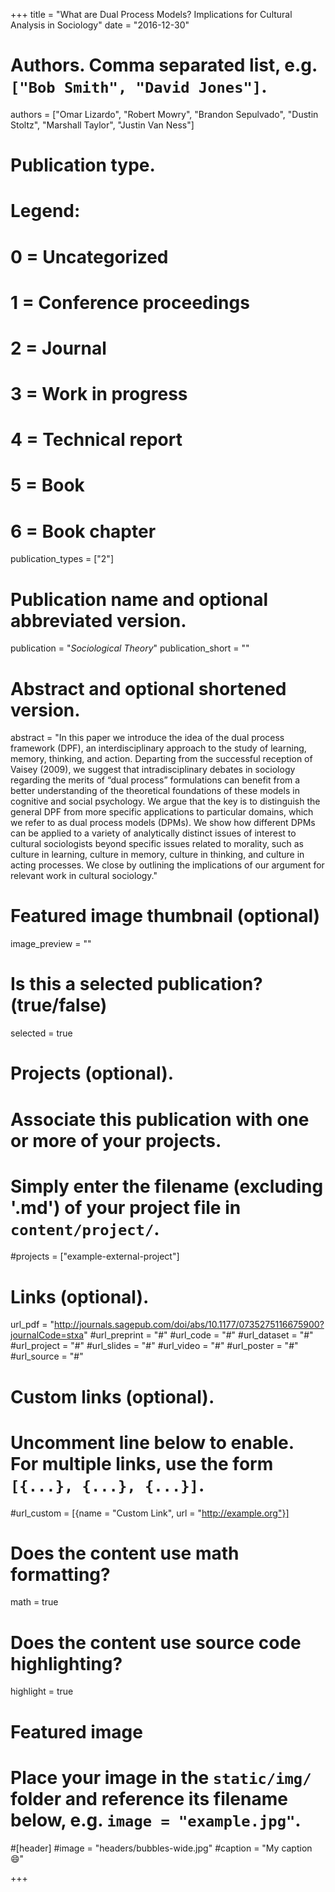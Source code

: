 +++
title = "What are Dual Process Models? Implications for Cultural Analysis in Sociology"
date = "2016-12-30"

# Authors. Comma separated list, e.g. `["Bob Smith", "David Jones"]`.
authors = ["Omar Lizardo", "Robert Mowry", "Brandon Sepulvado", "Dustin Stoltz", "Marshall Taylor", "Justin Van Ness"]

# Publication type.
# Legend:
# 0 = Uncategorized
# 1 = Conference proceedings
# 2 = Journal
# 3 = Work in progress
# 4 = Technical report
# 5 = Book
# 6 = Book chapter
publication_types = ["2"]

# Publication name and optional abbreviated version.
publication = "*Sociological Theory*"
publication_short = ""

# Abstract and optional shortened version.
abstract = "In this paper we introduce the idea of the dual process framework (DPF), an interdisciplinary approach to the study of learning, memory, thinking, and action. Departing from the successful reception of Vaisey (2009), we suggest that intradisciplinary debates in sociology regarding the merits of “dual process” formulations can benefit from a better understanding of the theoretical foundations of these models in cognitive and social psychology. We argue that the key is to distinguish the general DPF from more specific applications to particular domains, which we refer to as dual process models (DPMs). We show how different DPMs can be applied to a variety of analytically distinct issues of interest to cultural sociologists beyond specific issues related to morality, such as culture in learning, culture in memory, culture in thinking, and culture in acting processes. We close by outlining the implications of our argument for relevant work in cultural sociology."

# Featured image thumbnail (optional)
image_preview = ""

# Is this a selected publication? (true/false)
selected = true

# Projects (optional).
#   Associate this publication with one or more of your projects.
#   Simply enter the filename (excluding '.md') of your project file in `content/project/`.
#projects = ["example-external-project"]

# Links (optional).
url_pdf = "http://journals.sagepub.com/doi/abs/10.1177/0735275116675900?journalCode=stxa"
#url_preprint = "#"
#url_code = "#"
#url_dataset = "#"
#url_project = "#"
#url_slides = "#"
#url_video = "#"
#url_poster = "#"
#url_source = "#"

# Custom links (optional).
#   Uncomment line below to enable. For multiple links, use the form `[{...}, {...}, {...}]`.
#url_custom = [{name = "Custom Link", url = "http://example.org"}]

# Does the content use math formatting?
math = true

# Does the content use source code highlighting?
highlight = true

# Featured image
# Place your image in the `static/img/` folder and reference its filename below, e.g. `image = "example.jpg"`.
#[header]
#image = "headers/bubbles-wide.jpg"
#caption = "My caption :smile:"

+++


